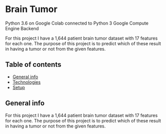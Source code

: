 # Brain Tumor 

Python 3.6 on Google Colab connected to Python 3 Google Compute Engine Backend

For this project I have a 1,644 patient brain tumor dataset with 17 features for each one. The purpose of this project is to predict which of these result in having a tumor or not from the given features.

## Table of contents
* [General info](#general-info)
* [Technologies](#technologies)
* [Setup](#setup)


## General info 
For this project I have a 1,644 patient brain tumor dataset with 17 features for each one. The purpose of this project is to predict which of these result in having a tumor or not from the given features.

